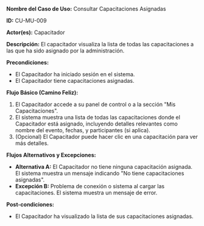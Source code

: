 **Nombre del Caso de Uso:** Consultar Capacitaciones Asignadas

**ID:** CU-MU-009

**Actor(es):** Capacitador

**Descripción:** El capacitador visualiza la lista de todas las capacitaciones a las que ha sido asignado por la administración.

**Precondiciones:**

* El Capacitador ha iniciado sesión en el sistema.
* El Capacitador tiene capacitaciones asignadas.

**Flujo Básico (Camino Feliz):**

1. El Capacitador accede a su panel de control o a la sección "Mis Capacitaciones".
2. El sistema muestra una lista de todas las capacitaciones donde el Capacitador está asignado, incluyendo detalles relevantes como nombre del evento, fechas, y participantes (si aplica).
3. (Opcional) El Capacitador puede hacer clic en una capacitación para ver más detalles.

**Flujos Alternativos y Excepciones:**

* **Alternativa A:** El Capacitador no tiene ninguna capacitación asignada. El sistema muestra un mensaje indicando "No tiene capacitaciones asignadas".
* **Excepción B:** Problema de conexión o sistema al cargar las capacitaciones. El sistema muestra un mensaje de error.

**Post-condiciones:**

* El Capacitador ha visualizado la lista de sus capacitaciones asignadas.